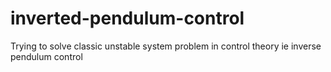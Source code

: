 # inverted-pendulum-control
Trying to solve classic unstable system problem in control theory ie inverse pendulum control
